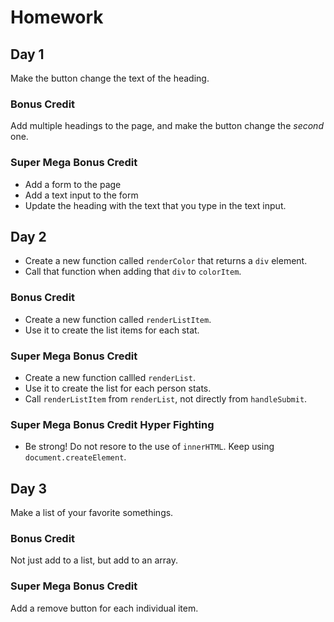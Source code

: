 # Homework

## Day 1
Make the button change the text of the heading.

### Bonus Credit

Add multiple headings to the page, and make the button change the _second_ one.

### Super Mega Bonus Credit
* Add a form to the page
* Add a text input to the form
* Update the heading with the text that you type in the text input.

## Day 2

* Create a new function called `renderColor` that returns a `div` element.
* Call that function when adding that `div` to `colorItem`.

### Bonus Credit

* Create a new function called `renderListItem`.
* Use it to create the list items for each stat.

### Super Mega Bonus Credit 

* Create a new function callled `renderList`.
* Use it to create the list for each person stats.
* Call `renderListItem` from `renderList`, not directly from `handleSubmit`.

### Super Mega Bonus Credit Hyper Fighting

* Be strong! Do not resore to the use of `innerHTML`. Keep using `document.createElement`.

## Day 3

Make a list of your favorite somethings.

### Bonus Credit

Not just add to a list, but add to an array.

### Super Mega Bonus Credit

Add a remove button for each individual item.
